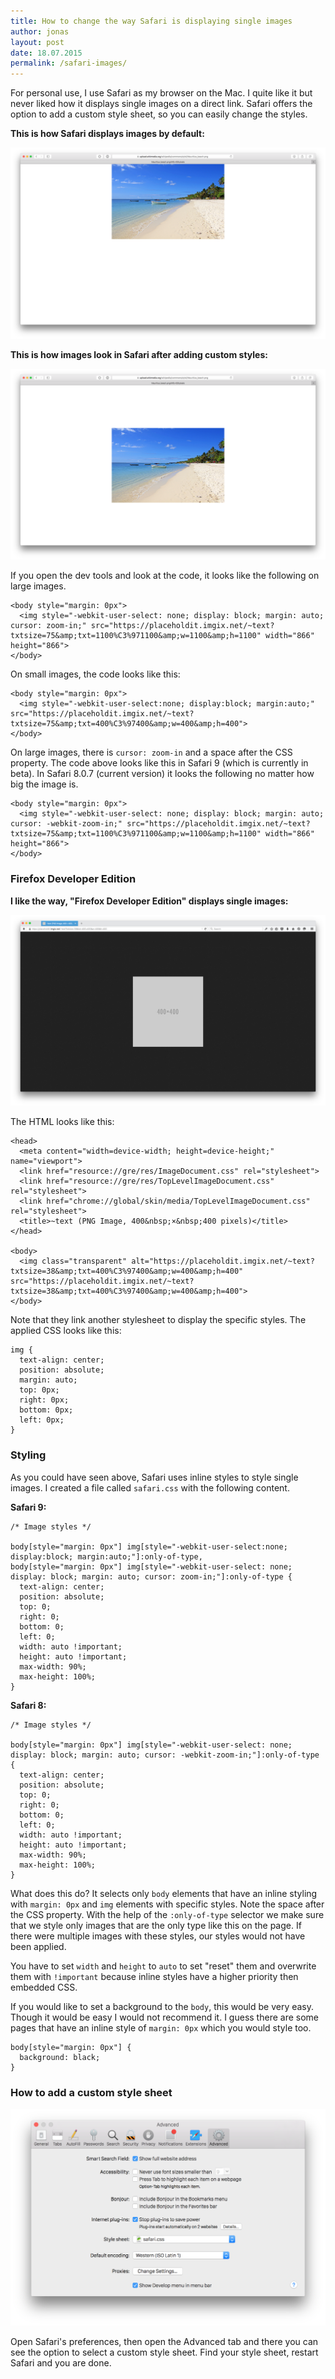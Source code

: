 ```yaml
---
title: How to change the way Safari is displaying single images
author: jonas
layout: post
date: 18.07.2015
permalink: /safari-images/
---
```


For personal use, I use Safari as my browser on the Mac. I quite like it but never liked how it displays single images on a direct link. Safari offers the option to add a custom style sheet, so you can easily change the styles.

**This is how Safari displays images by default:**

<img src="/images/safari-standard-style-image.png" alt="Single images in Safari the default way">

**This is how images look in Safari after adding custom styles:**

<img src="/images/safari-custom-style-image.png" alt="Single images in Safari with custom styles">

If you open the dev tools and look at the code, it looks like the following on large images.

<pre><code class="language-markup">&lt;body style=&quot;margin: 0px&quot;&gt;
  &lt;img style=&quot;-webkit-user-select: none; display: block; margin: auto; cursor: zoom-in;&quot; src=&quot;https://placeholdit.imgix.net/~text?txtsize=75&amp;amp;txt=1100%C3%971100&amp;amp;w=1100&amp;amp;h=1100&quot; width=&quot;866&quot; height=&quot;866&quot;&gt;
&lt;/body&gt;
</code></pre>
	
On small images, the code looks like this:

<pre><code class="language-markup">&lt;body style=&quot;margin: 0px&quot;&gt;
  &lt;img style=&quot;-webkit-user-select:none; display:block; margin:auto;&quot; src=&quot;https://placeholdit.imgix.net/~text?txtsize=75&amp;amp;txt=400%C3%97400&amp;amp;w=400&amp;amp;h=400&quot;&gt;
&lt;/body&gt;
</code></pre>

On large images, there is ``cursor: zoom-in`` and a space after the CSS property. The code above looks like this in Safari 9 (which is currently in beta). In Safari 8.0.7 (current version) it looks the following no matter how big the image is.

<pre><code class="language-markup">&lt;body style=&quot;margin: 0px&quot;&gt;
  &lt;img style=&quot;-webkit-user-select: none; display: block; margin: auto; cursor: -webkit-zoom-in;&quot; src=&quot;https://placeholdit.imgix.net/~text?txtsize=75&amp;amp;txt=1100%C3%971100&amp;amp;w=1100&amp;amp;h=1100&quot; width=&quot;866&quot; height=&quot;866&quot;&gt;
&lt;/body&gt;
</code></pre>

### Firefox Developer Edition

**I like the way, "Firefox Developer Edition" displays single images:**

<img src="/images/firefox-image.png" alt="Single image in Firefox">

The HTML looks like this:

<pre><code class="language-markup">&lt;head&gt;
  &lt;meta content=&quot;width=device-width; height=device-height;&quot; name=&quot;viewport&quot;&gt;
  &lt;link href=&quot;resource://gre/res/ImageDocument.css&quot; rel=&quot;stylesheet&quot;&gt;
  &lt;link href=&quot;resource://gre/res/TopLevelImageDocument.css&quot; rel=&quot;stylesheet&quot;&gt;
  &lt;link href=&quot;chrome://global/skin/media/TopLevelImageDocument.css&quot; rel=&quot;stylesheet&quot;&gt;
  &lt;title&gt;~text (PNG Image, 400&amp;nbsp;&#215;&amp;nbsp;400 pixels)&lt;/title&gt;
&lt;/head&gt;
	
&lt;body&gt;
  &lt;img class=&quot;transparent&quot; alt=&quot;https://placeholdit.imgix.net/~text?txtsize=38&amp;amp;txt=400%C3%97400&amp;amp;w=400&amp;amp;h=400&quot; src=&quot;https://placeholdit.imgix.net/~text?txtsize=38&amp;amp;txt=400%C3%97400&amp;amp;w=400&amp;amp;h=400&quot;&gt;
&lt;/body&gt;
</code></pre>
	
Note that they link another stylesheet to display the specific styles. The applied CSS looks like this:

<pre><code class="language-css">img {
  text-align: center;
  position: absolute;
  margin: auto;
  top: 0px;
  right: 0px;
  bottom: 0px;
  left: 0px;
}</code></pre>
	
### Styling

As you could have seen above, Safari uses inline styles to style single images. I created a file called ``safari.css`` with the following content.

**Safari 9:**

<pre><code class="language-css">/* Image styles */

body[style="margin: 0px"] img[style="-webkit-user-select:none; display:block; margin:auto;"]:only-of-type,
body[style="margin: 0px"] img[style="-webkit-user-select: none; display: block; margin: auto; cursor: zoom-in;"]:only-of-type {
  text-align: center;
  position: absolute;
  top: 0;
  right: 0;
  bottom: 0;
  left: 0;
  width: auto !important;
  height: auto !important;
  max-width: 90%;
  max-height: 100%;
}</code></pre>
    
**Safari 8:**

<pre><code class="language-css">/* Image styles */

body[style="margin: 0px"] img[style="-webkit-user-select: none; display: block; margin: auto; cursor: -webkit-zoom-in;"]:only-of-type {
  text-align: center;
  position: absolute;
  top: 0;
  right: 0;
  bottom: 0;
  left: 0;
  width: auto !important;
  height: auto !important;
  max-width: 90%;
  max-height: 100%;
}</code></pre>
    
What does this do? It selects only ``body`` elements that have an inline styling with ``margin: 0px`` and ``img`` elements with specific styles. Note the space after the CSS property. With the help of the ``:only-of-type`` selector we make sure that we style only images that are the only type like this on the page. If there were multiple images with these styles, our styles would not have been applied.

You have to set ``width`` and ``height`` to ``auto`` to set "reset" them and overwrite them with ``!important`` because inline styles have a higher priority then embedded CSS.

If you would like to set a background to the ``body``, this would be very easy. Though it would be easy I would not recommend it. I guess there are some pages that have an inline style of ``margin: 0px`` which you would style too.

<pre><code class="language-css">body[style="margin: 0px"] {
  background: black;
}</code></pre>

### How to add a custom style sheet

<img src="/images/safari-settings.png" alt="Advanced tab in Safari">

Open Safari's preferences, then open the Advanced tab and there you can see the option to select a custom style sheet. Find your style sheet, restart Safari and you are done.